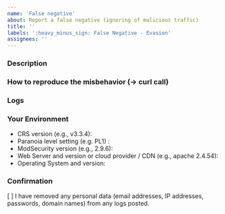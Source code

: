 ```yaml
---
name: 'False negative'
about: Report a false negative (ignoring of malicious traffic)
title: ''
labels: ':heavy_minus_sign: False Negative - Evasion'
assignees: ''
---
```


<!--
Please do not open issues for help and support running ModSecurity or the
OWASP Core Rule Set. Instead, use one of the following channels to reach
our project:

* https://security.stackexchange.com/questions/tagged/owasp-crs
* https://twitter.com/coreruleset
* https://groups.google.com/a/owasp.org/forum/#!forum/modsecurity-core-rule-set-project
* https://owasp.org/slack/invite (-> Channel #coreruleset)
-->

### Description

<!--
We want to be able to understand and to reproduce your problem. Please describe
it here in detail.

It is safest if you assume we know nothing about your service or software.
-->

### How to reproduce the misbehavior (-> curl call)

<!--
It is easiest for us, if you submit a curl request that triggers your problem.
If you can not do this, then please skip this section but be sure to fill out
the next one in detail.

Please test your curl call against the CRS Sandbox before submitting.
https://coreruleset.org/docs/development/sandbox/
-->

### Logs

<!--
Feel free to skip this section if you provided a curl call above.

Ideally, you provide a full audit log of the request, relevant infos out of
the Error log or at least a screenshot where we can see the payload so we
can reproduce the behavior.

Usually, you find the logs at a location like /var/log/modsec_audit.log.
When using a CDN or cloud server, the naming of the logs and their location
depends on the provider. Please refer to the documentation.

If you can not submit a curl call nor log files or a payload to reproduce
the behavior, there is litterally nothing we can do for you. Please help us to
the information we need to help you.
-->

### Your Environment

<!-- Please provide all relevant information about your environment. -->

* CRS version (e.g., v3.3.4):
* Paranoia level setting (e.g. PL1) :
* ModSecurity version (e.g., 2.9.6):
* Web Server and version or cloud provider / CDN (e.g., apache 2.4.54):
* Operating System and version:

### Confirmation

[ ] I have removed any personal data (email addresses, IP addresses,
    passwords, domain names) from any logs posted.
